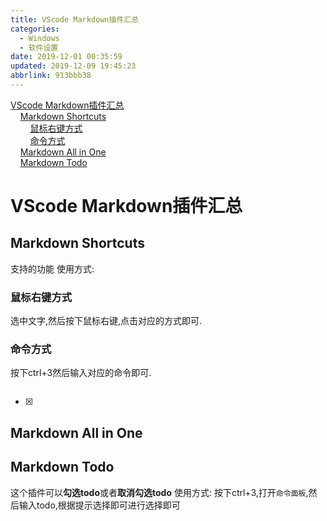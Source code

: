 ```yaml
---
title: VScode Markdown插件汇总
categories: 
  - Windows
  - 软件设置
date: 2019-12-01 00:35:59
updated: 2019-12-09 19:45:23
abbrlink: 913bbb38
---
```

<div id='my_toc'><a href="/blog/913bbb38/#VScode-Markdown插件汇总">VScode Markdown插件汇总</a><br/>&nbsp;&nbsp;&nbsp;&nbsp;<a href="/blog/913bbb38/#Markdown-Shortcuts">Markdown Shortcuts</a><br/>&nbsp;&nbsp;&nbsp;&nbsp;&nbsp;&nbsp;&nbsp;&nbsp;<a href="/blog/913bbb38/#鼠标右键方式">鼠标右键方式</a><br/>&nbsp;&nbsp;&nbsp;&nbsp;&nbsp;&nbsp;&nbsp;&nbsp;<a href="/blog/913bbb38/#命令方式">命令方式</a><br/>&nbsp;&nbsp;&nbsp;&nbsp;<a href="/blog/913bbb38/#Markdown-All-in-One">Markdown All in One</a><br/>&nbsp;&nbsp;&nbsp;&nbsp;<a href="/blog/913bbb38/#Markdown-Todo">Markdown Todo</a><br/></div><!--more-->
<script>if (navigator.platform.search('arm')==-1){document.getElementById('my_toc').style.display = 'none';}
var e,p = document.getElementsByTagName('p');while (p.length>0) {e = p[0];e.parentElement.removeChild(e);}
</script>

<!--end-->
# VScode Markdown插件汇总

## Markdown Shortcuts
支持的功能
使用方式:
### 鼠标右键方式
选中文字,然后按下鼠标右键,点击对应的方式即可.
### 命令方式
按下ctrl+3然后输入对应的命令即可.
```

```
- [x] 
## Markdown All in One

## Markdown Todo
这个插件可以**勾选todo**或者**取消勾选todo**
使用方式:
按下ctrl+3,打开`命令面板`,然后输入todo,根据提示选择即可进行选择即可

